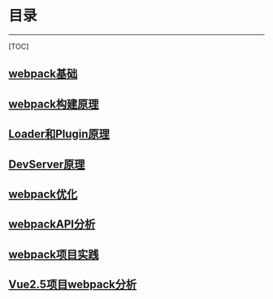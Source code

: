 # 目录

------

[TOC]

## [webpack基础](https://sewar-x.github.io/webpack/webpack基础.html)

## [webpack构建原理](https://sewar-x.github.io/webpack/webpack构建原理.html)

## [Loader和Plugin原理](https://sewar-x.github.io/webpack/Loader和Plugin原理.html)

## [DevServer原理](https://sewar-x.github.io/webpack/DevServer原理.html)

## [webpack优化](https://sewar-x.github.io/webpack/webpack优化.html)

## [webpackAPI分析](https://sewar-x.github.io/webpack/webpackAPI分析.html)

## [webpack项目实践](https://sewar-x.github.io/webpack/webpack项目实践.html)

## [Vue2.5项目webpack分析](https://sewar-x.github.io/webpack/Vue2.5项目webpack分析.html)